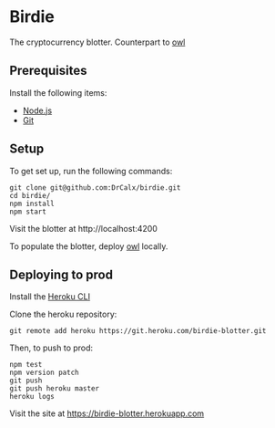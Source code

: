 # Birdie

The cryptocurrency blotter. Counterpart to [owl](https://github.com/DrCalx/owl)

## Prerequisites

Install the following items:
  - [Node.js](https://nodejs.org)
  - [Git](https://git-scm.com/downloads)

## Setup

To get set up, run the following commands:
```
git clone git@github.com:DrCalx/birdie.git
cd birdie/
npm install
npm start
```

Visit the blotter at http://localhost:4200

To populate the blotter, deploy [owl](https://github.com/DrCalx/owl) locally.

## Deploying to prod

Install the [Heroku CLI](https://devcenter.heroku.com/articles/heroku-cli)

Clone the heroku repository:
```
git remote add heroku https://git.heroku.com/birdie-blotter.git
```

Then, to push to prod:
```
npm test
npm version patch
git push
git push heroku master
heroku logs
```

Visit the site at https://birdie-blotter.herokuapp.com